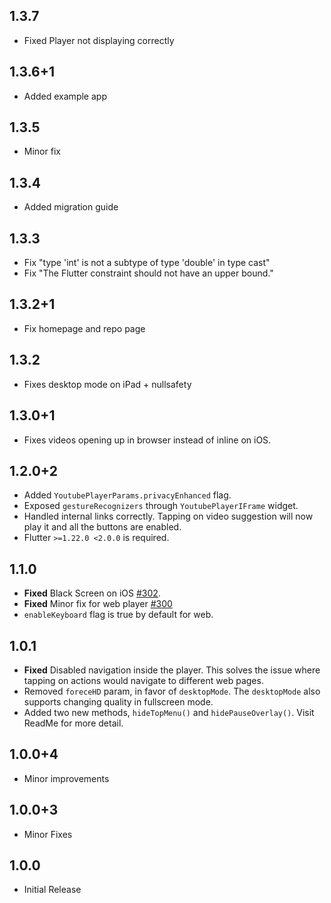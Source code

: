 ## 1.3.7
- Fixed Player not displaying correctly

## 1.3.6+1
- Added example app

## 1.3.5
- Minor fix

## 1.3.4
- Added migration guide

## 1.3.3
- Fix "type 'int' is not a subtype of type 'double' in type cast"
- Fix "The Flutter constraint should not have an upper bound."

## 1.3.2+1
- Fix homepage and repo page

## 1.3.2
- Fixes desktop mode on iPad + nullsafety

## 1.3.0+1
- Fixes videos opening up in browser instead of inline on iOS.

## 1.2.0+2
- Added `YoutubePlayerParams.privacyEnhanced` flag.
- Exposed `gestureRecognizers` through `YoutubePlayerIFrame` widget.
- Handled internal links correctly. Tapping on video suggestion will now play it and all the buttons are enabled.
- Flutter `>=1.22.0 <2.0.0` is required.

## 1.1.0
- **Fixed** Black Screen on iOS [#302](https://github.com/sarbagyastha/youtube_player_flutter/issues/302).
- **Fixed** Minor fix for web player [#300](https://github.com/sarbagyastha/youtube_player_flutter/issues/300)
- `enableKeyboard` flag is true by default for web.

## 1.0.1
- **Fixed** Disabled navigation inside the player. This solves the issue where tapping on actions would navigate to different web pages.
- Removed `foreceHD` param, in favor of `desktopMode`. The `desktopMode` also supports changing quality in fullscreen mode.
- Added two new methods, `hideTopMenu()` and `hidePauseOverlay()`. Visit ReadMe for more detail.

## 1.0.0+4
- Minor improvements

## 1.0.0+3
- Minor Fixes

## 1.0.0
- Initial Release
